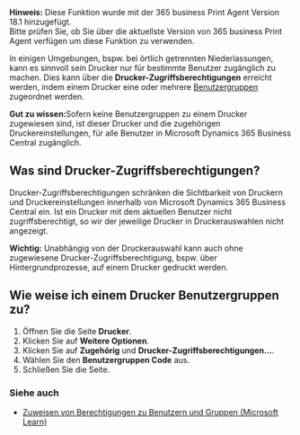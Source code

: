 <div class="alert alert-info">
    <i class="fa-solid fa-lightbulb"></i> <strong>Hinweis:</strong> Diese Funktion wurde mit der 365 business Print Agent Version 18.1 hinzugefügt.<br>Bitte prüfen Sie, ob Sie über die aktuellste Version von 365 business Print Agent verfügen um diese Funktion zu verwenden.
</div>

In einigen Umgebungen, bspw. bei örtlich getrennten Niederlassungen, kann es sinnvoll sein Drucker nur für bestimmte Benutzer zugänglich zu machen. Dies kann über die **Drucker-Zugriffsberechtigungen** erreicht werden, indem einem Drucker eine oder mehrere [Benutzergruppen](https://learn.microsoft.com/de-DE/dynamics365/business-central/ui-define-granular-permissions) zugeordnet werden.

<div class="alert alert-notice">
    <i class="fa-solid fa-notes"></i> <strong>Gut zu wissen:</strong>Sofern keine Benutzergruppen zu einem Drucker zugewiesen sind, ist dieser Drucker und die zugehörigen Druckereinstellungen, für alle Benutzer in Microsoft Dynamics 365 Business Central zugänglich.
</div>

## Was sind Drucker-Zugriffsberechtigungen?

Drucker-Zugriffsberechtigungen schränken die Sichtbarkeit von Druckern und Druckereinstellungen innerhalb von Microsoft Dynamics 365 Business Central ein. Ist ein Drucker mit dem aktuellen Benutzer nicht zugriffsberechtigt, so wir der jeweilige Drucker in Druckerauswahlen nicht angezeigt.

<div class="alert alert-info">
    <i class="fa-solid fa-lightbulb"></i> <strong>Wichtig:</strong> Unabhängig von der Druckerauswahl kann auch ohne zugewiesene Drucker-Zugriffsberechtigung, bspw. über Hintergrundprozesse, auf einem Drucker gedruckt werden.
</div>

## Wie weise ich einem Drucker Benutzergruppen zu?

 1. Öffnen Sie die Seite **Drucker**.
 2. Klicken Sie auf **Weitere Optionen**.
 3. Klicken Sie auf **Zugehörig** und **Drucker-Zugriffsberechtigungen...**.
 4. Wählen Sie den **Benutzergruppen Code** aus.
 5. Schließen Sie die Seite.

### Siehe auch

 - [Zuweisen von Berechtigungen zu Benutzern und Gruppen (Microsoft Learn)](https://learn.microsoft.com/de-DE/dynamics365/business-central/ui-define-granular-permissions)